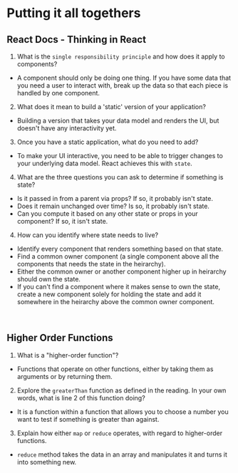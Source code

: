 # Putting it all togethers

## React Docs - Thinking in React
1. What is the `single responsibility principle` and how does it apply to components?
* A component should only be doing one thing. If you have some data that you need a user to interact with, break up the data so that each piece is handled by one component.
2. What does it mean to build a 'static' version of your application?
* Building a version that takes your data model and renders the UI, but doesn't have any interactivity yet.
3. Once you have a static application, what do you need to add?
* To make your UI interactive, you need to be able to trigger changes to your underlying data model. React achieves this with `state`.
4. What are the three questions you can ask to determine if something is state?
* Is it passed in from a parent via props? If so, it probably isn't state.
* Does it remain unchanged over time? Is so, it probably isn't state.
* Can you compute it based on any other state or props in your component? If so, it isn't state.
4. How can you identify where state needs to live?
* Identify every component that renders something based on that state.
* Find a common owner component (a single component above all the components that needs the state in the heirarchy).
* Either the common owner or another component higher up in heirarchy should own the state.
* If you can't find a component where it makes sense to own the state, create a new component solely for holding the state and add it somewhere in the heirarchy above the common owner component.

<br/>

## Higher Order Functions
1. What is a "higher-order function"?
* Functions that operate on other functions, either by taking them as arguments or by returning them.
2. Explore the `greaterThan` function as defined in the reading. In your own words, what is line 2 of this function doing?
* It is a function within a function that allows you to choose a number you want to test if something is greater than against.
3. Explain how either `map` or `reduce` operates, with regard to higher-order functions.
* `reduce` method takes the data in an array and manipulates it and turns it into something new.